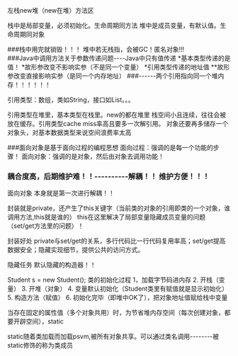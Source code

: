 
左栈new堆（new在堆）方法区

栈中是局部变量，必须初始化。生命周期同方法
堆中是成员变量，有默认值。生命周期同对象

###栈中用完就销毁！！！
堆中若无栈指，会被GC！匿名对象!!!                             
###Java中调用方法关于参数传递问题----Java中只有值传递
    *基本类型传递的是值！
        *故形参改变不影响实参（不是同一个变量）
    *引用类型传递的地址值
        **故形参改变直接影响实参（是同一个内存地址）
###------两个引用指向同一个堆内存！！！！！！

引用类型：数组，类如String，接口如List<E>。。。


引用类型在堆里，基本类型在栈里。new的都在堆里
栈空间小且连续，往往会被放在缓存。引用类型cache miss率高且要多一次解引用。
对象还要再多储存一个对象头，对基本数据类型来说空间浪费率太高



###面向对象是基于面向过程的编程思想
面向过程：强调的是每一个功能的步骤！ 
面向对象：强调的是对象，然后由对象去调用功能！

###  耦合度高，后期维护难！！----------解耦！！  维护方便！！！
面向对象 本身就是第一次进行解耦！！



封装就是private，还产生了this关键字（当前类的对象的引用即类的一个对象，谁调用方法,this就是谁的）
this在这里解决了局部变量隐藏成员变量的问题（set/get方法里的问题）！




封装好处
private与set/get的关系，多行代码比一行代码复用率高；set/get提高数据安全；隐藏实现细节，提供公共的访问方式。


隐藏任务 
默认隐藏的构造器！！


Student s = new Student();
类的初始化过程
1，加载字节码进内存
2. 开栈（变量）
3. 开堆（对象）
4. 变量默认初始化（Student类里有赋值就是显示初始化）
5. 构造方法（赋值）
6. 初始化完毕（即堆中OK了），把对象地址值赋给栈中变量


当存在固定的属性值（多个对象共用）时，为节省堆内存空间（每次创建对象，都要开辟空间），static


static随着类加载而加载psvm,被所有对象共享。可以通过类名调用--------被static修饰的称为类成员



 
